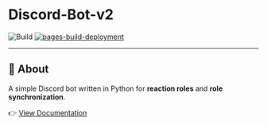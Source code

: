 # Discord-Bot-v2

![Build](https://github.com/Dsa-jpg/Discord-Bot-v2/actions/workflows/sync_roles.yml/badge.svg)
[![pages-build-deployment](https://github.com/Dsa-jpg/Discord-Bot-v2/actions/workflows/pages/pages-build-deployment/badge.svg)](https://dsa-jpg.github.io/Discord-Bot-v2/)

---

## 📌 About
A simple Discord bot written in Python for **reaction roles** and **role synchronization**.

👉 [View Documentation](https://dsa-jpg.github.io/Discord-Bot-v2/)
